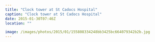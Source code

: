 ```yaml
---
title: "Clock tower at St Cadocs Hospital"
caption: "Clock tower at St Cadocs Hospital"
date: 2015-01-30T07:46Z
location: ""

image: /images/photos/2015/01/155808334248bb3425bc664079342b2b.jpg
---
```

